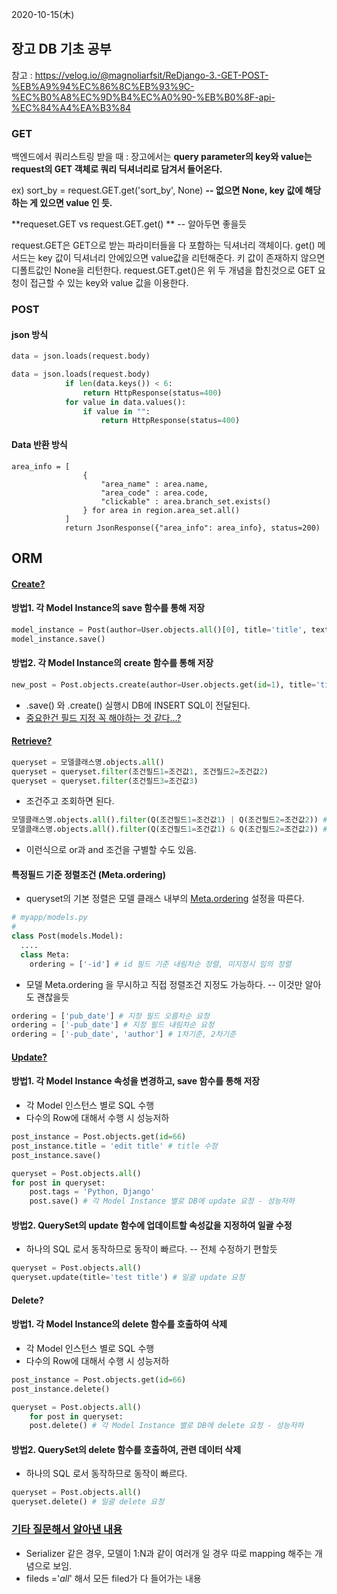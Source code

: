 2020-10-15(木)





## 장고 DB 기초 공부

참고 : https://velog.io/@magnoliarfsit/ReDjango-3.-GET-POST-%EB%A9%94%EC%86%8C%EB%93%9C-%EC%B0%A8%EC%9D%B4%EC%A0%90-%EB%B0%8F-api-%EC%84%A4%EA%B3%84

### GET

백엔드에서 쿼리스트링 받을 때 : 장고에서는 **query parameter의 key와 value는 request의 GET 객체로 쿼리 딕셔너리로 담겨서 들어온다.**

ex) sort_by = request.GET.get('sort_by', None)  **-- 없으면 None, key 값에 해당하는 게 있으면 value 인 듯.**



**requeset.GET vs request.GET.get() **	-- 알아두면 좋을듯

request.GET은 GET으로 받는 파라미터들을 다 포함하는 딕셔너리 객체이다.
get() 메서드는 key 값이 딕셔너리 안에있으면 value값을 리턴해준다. 키 값이 존재하지 않으면 디폴트값인 None을 리턴한다.
request.GET.get()은 위 두 개념을 합친것으로 GET 요청이 접근할 수 있는 key와 value 값을 이용한다.



### POST

#### json 방식 

```python
data = json.loads(request.body)
```

```python
data = json.loads(request.body)
            if len(data.keys()) < 6:
                return HttpResponse(status=400)
            for value in data.values():
                if value in "":
                    return HttpResponse(status=400)
```



#### Data 반환 방식

```null
area_info = [
                {
                    "area_name" : area.name,
                    "area_code" : area.code,
                    "clickable" : area.branch_set.exists()
                } for area in region.area_set.all()
            ]
            return JsonResponse({"area_info": area_info}, status=200)
```



## ORM

#### <u>Create?</u>

#### 방법1. 각 Model Instance의 save 함수를 통해 저장

```python
model_instance = Post(author=User.objects.all()[0], title='title', text='content')
model_instance.save()  
```

#### 방법2. 각 Model Instance의 create 함수를 통해 저장

```python
new_post = Post.objects.create(author=User.objects.get(id=1), title='title', text='content')
```

- .save() 와 .create() 실행시 DB에 INSERT SQL이 전달된다.
- <u>중요한건 필드 지정 꼭 해야하는 것 같다...?</u>



#### <u>Retrieve?</u>

```python
queryset = 모델클래스명.objects.all()
queryset = queryset.filter(조건필드1=조건값1, 조건필드2=조건값2)
queryset = queryset.filter(조건필드3=조건값3)
```

* 조건주고 조회하면 된다.

```python
모델클래스명.objects.all().filter(Q(조건필드1=조건값1) | Q(조건필드2=조건값2)) # or 조건
모델클래스명.objects.all().filter(Q(조건필드1=조건값1) & Q(조건필드2=조건값2)) # and 조건
```

* 이런식으로 or과 and 조건을 구별할 수도 있음.



#### 특정필드 기준 정렬조건 (Meta.ordering)

- queryset의 기본 정렬은 모델 클래스 내부의 [Meta.ordering](https://docs.djangoproject.com/en/3.0/ref/models/options/#ordering) 설정을 따른다.

```python
# myapp/models.py
#
class Post(models.Model):
  ....
  class Meta:
    ordering = ['-id'] # id 필드 기준 내림차순 정렬, 미지정시 임의 정렬
```

- 모델 Meta.ordering 을 무시하고 직접 정렬조건 지정도 가능하다. -- 이것만 알아도 괜찮을듯

```python
ordering = ['pub_date'] # 지정 필드 오름차순 요청
ordering = ['-pub_date'] # 지정 필드 내림차순 요청
ordering = ['-pub_date', 'author'] # 1차기준, 2차기준
```



#### <u>Update?</u>

#### 방법1. 각 Model Instance 속성을 변경하고, save 함수를 통해 저장

- 각 Model 인스턴스 별로 SQL 수행
- 다수의 Row에 대해서 수행 시 성능저하

```python
post_instance = Post.objects.get(id=66)
post_instance.title = 'edit title' # title 수정
post_instance.save()

queryset = Post.objects.all()
for post in queryset:
    post.tags = 'Python, Django'
    post.save() # 각 Model Instance 별로 DB에 update 요청 - 성능저하
```

#### 방법2. QuerySet의 update 함수에 업데이트할 속성값을 지정하여 일괄 수정

- 하나의 SQL 로서 동작하므로 동작이 빠르다. -- 전체 수정하기 편할듯

```python
queryset = Post.objects.all()
queryset.update(title='test title') # 일괄 update 요청
```



#### Delete?

#### 방법1. 각 Model Instance의 delete 함수를 호출하여 삭제

- 각 Model 인스턴스 별로 SQL 수행
- 다수의 Row에 대해서 수행 시 성능저하

```python
post_instance = Post.objects.get(id=66)
post_instance.delete()

queryset = Post.objects.all()
    for post in queryset:
    post.delete() # 각 Model Instance 별로 DB에 delete 요청 - 성능저하
```

#### 방법2. QuerySet의 delete 함수를 호출하여, 관련 데이터 삭제

- 하나의 SQL 로서 동작하므로 동작이 빠르다.

```python
queryset = Post.objects.all()
queryset.delete() # 일괄 delete 요청
```



### <u>기타 질문해서 알아낸 내용</u>

* Serializer 같은 경우, 모델이 1:N과 같이 여러개 일 경우 따로 mapping 해주는 개념으로 보임.
* fileds ='_all_' 해서 모든 filed가 다 들어가는 내용

